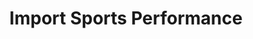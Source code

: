 ---
title: "Import Sports Performance"
url: /denver/import-sports-performance/
shop: Autowerkstatt
---